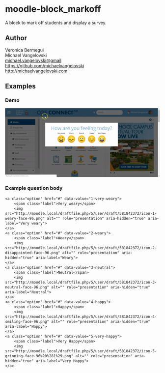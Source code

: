 # moodle-block_markoff
A block to mark off students and display a survey.

Author
--------
Veronica Bermegui<br/>
Michael Vangelovski<br/>
<michael.vangelovski@gmail><br/>
<https://github.com/michaelvangelovski><br/>
<http://michaelvangelovski.com>

## Examples

### Demo
![](/screenshots/block_markoff.gif?raw=true)

### Example question body
	<a class="option" href="#" data-value="1-very-weary">
	    <span class="label">Very weary</span>
	    <img src="http://moodle.local/draftfile.php/5/user/draft/581842372/icon-1-weary-face-96.png" alt="" role="presentation" aria-hidden="true" aria-label="Very weary">
	</a>
	<a class="option" href="#" data-value="2-weary">
	    <span class="label">Weary</span>
	    <img src="http://moodle.local/draftfile.php/5/user/draft/581842372/icon-2-disappointed-face-96.png" alt="" role="presentation" aria-hidden="true" aria-label="Weary">
	</a>
	<a class="option" href="#" data-value="3-neutral">
	    <span class="label">Neutral</span>
	    <img src="http://moodle.local/draftfile.php/5/user/draft/581842372/icon-3-neutral-face-96.png" alt="" role="presentation" aria-hidden="true" aria-label="Neutral">
	</a>
	<a class="option" href="#" data-value="4-happy">
	    <span class="label">Happy</span>
	    <img src="http://moodle.local/draftfile.php/5/user/draft/581842372/icon-4-smiling-face-96.png" alt="" role="presentation" aria-hidden="true" aria-label="Happy">
	</a>
	<a class="option" href="#" data-value="5-very-happy">
	    <span class="label">Very Happy</span>
	    <img src="http://moodle.local/draftfile.php/5/user/draft/581842372/icon-5-grinning-face-96%20%281%29.png" alt="" role="presentation" aria-hidden="true" aria-label="Very Happy">
	</a>